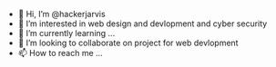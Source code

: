 - 👋 Hi, I’m @hackerjarvis
- 👀 I’m interested in web design and devlopment and cyber security 
- 🌱 I’m currently learning ...
- 💞️ I’m looking to collaborate on project for web devlopment 
- 📫 How to reach me ...

<!---
hackerjarvis/hackerjarvis is a ✨ special ✨ repository because its `README.md` (this file) appears on your GitHub profile.
You can click the Preview link to take a look at your changes.
--->
